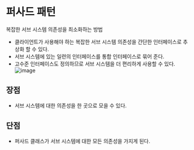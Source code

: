 # 퍼사드 패턴
복잡한 서브 시스템 의존성을 최소화하는 방법
- 클라이언트가 사용해야 하는 복잡한 서브 시스템 의존성을 간단한 인터페이스로 추상화 할 수 있다.
- 서브 시스템에 있는 일련의 인터페이스를 통합 인터페이스로 묶어 준다. 
- 고수준 인터페이스도 정의하므로 서브 시스템을 더 편리하게 사용할 수 있다.
![image](https://user-images.githubusercontent.com/63090006/213995533-a923a2d2-6bbf-4a11-9070-3665a8d8fe68.png)

## 장점
- 서브 시스템에 대한 의존성을 한 곳으로 모을 수 있다.

## 단점
- 퍼사드 클래스가 서브 시스템에 대한 모든 의존성을 가지게 된다.